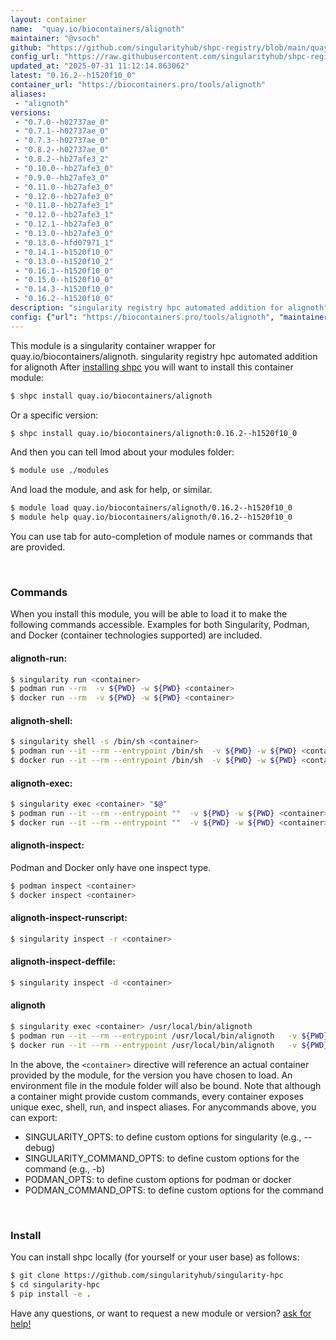 ```yaml
---
layout: container
name:  "quay.io/biocontainers/alignoth"
maintainer: "@vsoch"
github: "https://github.com/singularityhub/shpc-registry/blob/main/quay.io/biocontainers/alignoth/container.yaml"
config_url: "https://raw.githubusercontent.com/singularityhub/shpc-registry/main/quay.io/biocontainers/alignoth/container.yaml"
updated_at: "2025-07-31 11:12:14.863062"
latest: "0.16.2--h1520f10_0"
container_url: "https://biocontainers.pro/tools/alignoth"
aliases:
 - "alignoth"
versions:
 - "0.7.0--h02737ae_0"
 - "0.7.1--h02737ae_0"
 - "0.7.3--h02737ae_0"
 - "0.8.2--h02737ae_0"
 - "0.8.2--hb27afe3_2"
 - "0.10.0--hb27afe3_0"
 - "0.9.0--hb27afe3_0"
 - "0.11.0--hb27afe3_0"
 - "0.12.0--hb27afe3_0"
 - "0.11.0--hb27afe3_1"
 - "0.12.0--hb27afe3_1"
 - "0.12.1--hb27afe3_0"
 - "0.13.0--hb27afe3_0"
 - "0.13.0--hfd07971_1"
 - "0.14.1--h1520f10_0"
 - "0.13.0--h1520f10_2"
 - "0.16.1--h1520f10_0"
 - "0.15.0--h1520f10_0"
 - "0.14.3--h1520f10_0"
 - "0.16.2--h1520f10_0"
description: "singularity registry hpc automated addition for alignoth"
config: {"url": "https://biocontainers.pro/tools/alignoth", "maintainer": "@vsoch", "description": "singularity registry hpc automated addition for alignoth", "latest": {"0.16.2--h1520f10_0": "sha256:c4ffeedac5f3c7937058e127817246610f47f5934bac0c31c3faf89424c97ad7"}, "tags": {"0.7.0--h02737ae_0": "sha256:4faa632928afff6b8b32b42890cde8c0f8e47a3432ed02d110432df8de51b1d9", "0.7.1--h02737ae_0": "sha256:03525a1c72f0bbfafc5f6d116a740c78673d14a2311894f2d1be4d916888bd24", "0.7.3--h02737ae_0": "sha256:386499b883965cb54e42aa13605cf1202a727968d6c23279024c05c95b5aee42", "0.8.2--h02737ae_0": "sha256:8989e1442c915b2b1516982d419774dffbf568531f00562bda4cf4b1f6cc9efe", "0.8.2--hb27afe3_2": "sha256:1e7f23b529513a2422981c3a6ef47c0a436c587fceac667ffc84d65ab1e06b4e", "0.10.0--hb27afe3_0": "sha256:e35811610b268d7f0cdc790ec4446d31d80014ccae2fb37c44fc9438de3e9a18", "0.9.0--hb27afe3_0": "sha256:4fda78c554da26397b27d060d9b08ac452158d5ecbbcbb3fa4b76508072f4e70", "0.11.0--hb27afe3_0": "sha256:12c21ef3c25ea8adde9e4b7eb367d7f10443869e410692c32b1886dd8a1f174d", "0.12.0--hb27afe3_0": "sha256:ba59303a32442bb4f74b163d9ffa203b73ba586f08b2e3c3b44a99e275f98b63", "0.11.0--hb27afe3_1": "sha256:9e436205a7124161fbe675f6990a8ceea408ece8a4581c32f5357a535118f830", "0.12.0--hb27afe3_1": "sha256:c45339329e976428944ac9084f42fff461c948b0b4a34930c3c34bfa1f1a09dc", "0.12.1--hb27afe3_0": "sha256:2f42a7f8f036e040f237d0d654acf974741e1198aa3b31e50dc994089f6433f5", "0.13.0--hb27afe3_0": "sha256:38fba880eb9d33acd35ead4a4134e7b119ac9cc20153652f350599d59e3b55bf", "0.13.0--hfd07971_1": "sha256:24e7edcb45a01dccd3daaf27a7a583c694b90a477d32d6dfbfb0cfdf122e958a", "0.14.1--h1520f10_0": "sha256:4c51cda03cb2f69f18eedeca0360a01afe3cc63f78df17e62edfd02846cd38c9", "0.13.0--h1520f10_2": "sha256:d0568a922d00daf73176797091509715b5c33fd9748db50b10d6825d6d347636", "0.16.1--h1520f10_0": "sha256:7167048885dfb043784fc40286bdb35d0e88d4200212be873be5b760d7244421", "0.15.0--h1520f10_0": "sha256:714cad8548d9b9b80595f3425af1af4ec1bfff3dd712d3577f55f4399c492135", "0.14.3--h1520f10_0": "sha256:28153d654fd6e972b2a5c0f950902a508175c7a50ec7cf3a0861f0267dca3db2", "0.16.2--h1520f10_0": "sha256:c4ffeedac5f3c7937058e127817246610f47f5934bac0c31c3faf89424c97ad7"}, "docker": "quay.io/biocontainers/alignoth", "aliases": {"alignoth": "/usr/local/bin/alignoth"}}
---
```


This module is a singularity container wrapper for quay.io/biocontainers/alignoth.
singularity registry hpc automated addition for alignoth
After [installing shpc](#install) you will want to install this container module:


```bash
$ shpc install quay.io/biocontainers/alignoth
```

Or a specific version:

```bash
$ shpc install quay.io/biocontainers/alignoth:0.16.2--h1520f10_0
```

And then you can tell lmod about your modules folder:

```bash
$ module use ./modules
```

And load the module, and ask for help, or similar.

```bash
$ module load quay.io/biocontainers/alignoth/0.16.2--h1520f10_0
$ module help quay.io/biocontainers/alignoth/0.16.2--h1520f10_0
```

You can use tab for auto-completion of module names or commands that are provided.

<br>

### Commands

When you install this module, you will be able to load it to make the following commands accessible.
Examples for both Singularity, Podman, and Docker (container technologies supported) are included.

#### alignoth-run:

```bash
$ singularity run <container>
$ podman run --rm  -v ${PWD} -w ${PWD} <container>
$ docker run --rm  -v ${PWD} -w ${PWD} <container>
```

#### alignoth-shell:

```bash
$ singularity shell -s /bin/sh <container>
$ podman run --it --rm --entrypoint /bin/sh  -v ${PWD} -w ${PWD} <container>
$ docker run --it --rm --entrypoint /bin/sh  -v ${PWD} -w ${PWD} <container>
```

#### alignoth-exec:

```bash
$ singularity exec <container> "$@"
$ podman run --it --rm --entrypoint ""  -v ${PWD} -w ${PWD} <container> "$@"
$ docker run --it --rm --entrypoint ""  -v ${PWD} -w ${PWD} <container> "$@"
```

#### alignoth-inspect:

Podman and Docker only have one inspect type.

```bash
$ podman inspect <container>
$ docker inspect <container>
```

#### alignoth-inspect-runscript:

```bash
$ singularity inspect -r <container>
```

#### alignoth-inspect-deffile:

```bash
$ singularity inspect -d <container>
```


#### alignoth

```bash
$ singularity exec <container> /usr/local/bin/alignoth
$ podman run --it --rm --entrypoint /usr/local/bin/alignoth   -v ${PWD} -w ${PWD} <container> -c " $@"
$ docker run --it --rm --entrypoint /usr/local/bin/alignoth   -v ${PWD} -w ${PWD} <container> -c " $@"
```



In the above, the `<container>` directive will reference an actual container provided
by the module, for the version you have chosen to load. An environment file in the
module folder will also be bound. Note that although a container
might provide custom commands, every container exposes unique exec, shell, run, and
inspect aliases. For anycommands above, you can export:

 - SINGULARITY_OPTS: to define custom options for singularity (e.g., --debug)
 - SINGULARITY_COMMAND_OPTS: to define custom options for the command (e.g., -b)
 - PODMAN_OPTS: to define custom options for podman or docker
 - PODMAN_COMMAND_OPTS: to define custom options for the command

<br>

### Install

You can install shpc locally (for yourself or your user base) as follows:

```bash
$ git clone https://github.com/singularityhub/singularity-hpc
$ cd singularity-hpc
$ pip install -e .
```

Have any questions, or want to request a new module or version? [ask for help!](https://github.com/singularityhub/singularity-hpc/issues)